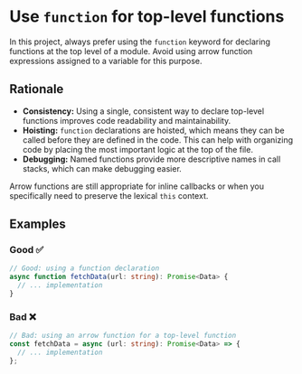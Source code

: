# Use `function` for top-level functions

In this project, always prefer using the `function` keyword for declaring functions at the top level of a module. Avoid using arrow function expressions assigned to a variable for this purpose.

## Rationale

- **Consistency:** Using a single, consistent way to declare top-level functions improves code readability and maintainability.
- **Hoisting:** `function` declarations are hoisted, which means they can be called before they are defined in the code. This can help with organizing code by placing the most important logic at the top of the file.
- **Debugging:** Named functions provide more descriptive names in call stacks, which can make debugging easier.

Arrow functions are still appropriate for inline callbacks or when you specifically need to preserve the lexical `this` context.

## Examples

### Good ✅

```typescript
// Good: using a function declaration
async function fetchData(url: string): Promise<Data> {
  // ... implementation
}
```

### Bad ❌

```typescript
// Bad: using an arrow function for a top-level function
const fetchData = async (url: string): Promise<Data> => {
  // ... implementation
};
```
